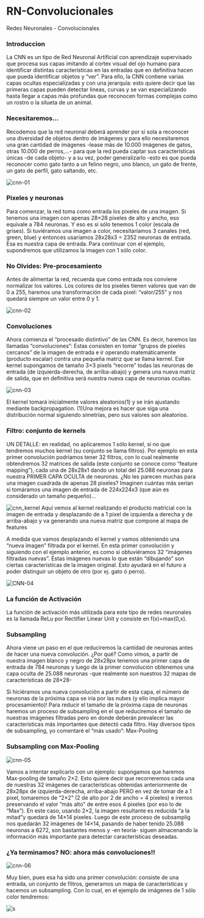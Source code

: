 # RN-Convolucionales
Redes Neuronales - Convolucionales
### Introduccion ###
La CNN es un tipo de Red Neuronal Artificial con aprendizaje supervisado que procesa sus capas imitando al cortex visual del ojo humano para identificar distintas características en las entradas que en definitiva hacen que pueda identificar objetos y “ver”. Para ello, la CNN contiene varias capas ocultas especializadas y con una jerarquía: esto quiere decir que las primeras capas pueden detectar lineas, curvas y se van especializando hasta llegar a capas más profundas que reconocen formas complejas como un rostro o la silueta de un animal.  

### Necesitaremos… ###

Recodemos que la red neuronal deberá aprender por sí sola a reconocer una diversidad de objetos dentro de imágenes y para ello necesitaremos una gran cantidad de imágenes -lease más de 10.000 imágenes de gatos, otras 10.000 de perros,…- para que la red pueda captar sus características únicas -de cada objeto- y a su vez, poder generalizarlo -esto es que pueda reconocer como gato tanto a un felino negro, uno blanco, un gato de frente, un gato de perfil, gato saltando, etc.  

![cnn-01](https://user-images.githubusercontent.com/95035101/200151038-63050c30-a9e0-4ad1-af55-09f658d81a32.png)

### Pixeles y neuronas ###

Para comenzar, la red toma como entrada los pixeles de una imagen. Si tenemos una imagen con apenas 28×28 pixeles de alto y ancho, eso equivale a  784 neuronas. Y eso es si sólo tenemos 1 color (escala de grises). Si tuviéramos una imagen a color, necesitaríamos 3 canales (red, green, blue) y entonces usaríamos 28x28x3 = 2352 neuronas de entrada. Esa es nuestra capa de entrada. Para continuar con el ejemplo, supondremos que utilizamos la imagen con 1 sólo color.  

### No Olvides: Pre-procesamiento ###

Antes de alimentar la red, recuerda que como entrada nos conviene normalizar los valores. Los colores de los pixeles tienen valores que van de 0 a 255, haremos una transformación de cada pixel: “valor/255” y nos quedará siempre un valor entre 0 y 1.  

![cnn-02](https://user-images.githubusercontent.com/95035101/200151075-5cf82dc1-6262-46da-a2f8-7305e5bfcc17.png)

### Convoluciones ###

Ahora comienza el “procesado distintivo” de las CNN. Es decir, haremos las llamadas “convoluciones”: Estas consisten en tomar “grupos de pixeles cercanos” de la imagen de entrada e ir operando matemáticamente (producto escalar) contra una pequeña matriz que se llama kernel. Ese kernel supongamos de tamaño 3×3 pixels “recorre” todas las neuronas de entrada (de izquierda-derecha, de arriba-abajo) y genera una nueva matriz de salida, que en definitiva será nuestra nueva capa de neuronas ocultas.  

![cnn-03](https://user-images.githubusercontent.com/95035101/200151137-5a050623-7448-41ef-82ba-75c1fddb3fde.png)

El kernel tomará inicialmente valores aleatorios(1) y se irán ajustando mediante backpropagation. (1)Una mejora es hacer que siga una distribución normal siguiendo simetrías, pero sus valores son aleatorios.

### Filtro: conjunto de kernels ###

UN DETALLE: en realidad, no aplicaremos 1 sólo kernel, si no que tendremos muchos kernel (su conjunto se llama filtros). Por ejemplo en esta primer convolución podríamos tener 32 filtros, con lo cual realmente obtendremos 32 matrices de salida (este conjunto se conoce como “feature mapping”), cada una de 28x28x1 dando un total del 25.088 neuronas para nuestra PRIMER CAPA OCULTA de neuronas. ¿No les parecen muchas para una imagen cuadrada de apenas 28 pixeles? Imaginen cuántas más serían si tomáramos una imagen de entrada de 224x224x3 (que aún es considerado un tamaño pequeño)…

![cnn_kernel](https://user-images.githubusercontent.com/95035101/200151179-643b2482-484a-44f0-88ec-d95abf18c15b.gif)
Aquí vemos al kernel realizando el producto matricial con la imagen de entrada y desplazando de a 1 pixel de izquierda a derecha y de arriba-abajo y va generando una nueva matriz que compone al mapa de features  

A medida que vamos desplazando el kernel y vamos obteniendo una “nueva imagen” filtrada por el kernel. En esta primer convolución y siguiendo con el ejemplo anterior, es como si obtuviéramos 32 “imágenes filtradas nuevas”. Estas imágenes nuevas lo que están “dibujando” son ciertas características de la imagen original. Esto ayudará en el futuro a poder distinguir un objeto de otro (por ej. gato ó perro).  

![CNN-04](https://user-images.githubusercontent.com/95035101/200151194-1150403b-01aa-48af-b5e3-6be240782e31.png)

### La función de Activación ###

La función de activación más utilizada para este tipo de redes neuronales es la llamada ReLu por Rectifier Linear Unit  y consiste en f(x)=max(0,x).  

### Subsampling ###

Ahora viene un paso en el que reduciremos la cantidad de neuronas antes de hacer una nueva convolución. ¿Por qué? Como vimos, a partir de nuestra imagen blanco y negro de 28x28px tenemos una primer capa de entrada de 784 neuronas y luego de la primer convolución obtenemos una capa oculta de 25.088 neuronas -que realmente son nuestros 32 mapas de características de 28×28-  

Si hiciéramos una nueva convolución a partir de esta capa, el número de neuronas de la próxima capa se iría por las nubes (y ello implica mayor procesamiento)! Para reducir el tamaño de la próxima capa de neuronas haremos un proceso de subsampling en el que reduciremos el tamaño de nuestras imágenes filtradas pero en donde deberán prevalecer las características más importantes que detectó cada filtro. Hay diversos tipos de subsampling, yo comentaré el “más usado”: Max-Pooling  

### Subsampling con Max-Pooling ###

![cnn-05](https://user-images.githubusercontent.com/95035101/200151273-e3f6c9b2-3bb3-462b-8ebe-ac90e66077b3.png)

Vamos a intentar explicarlo con un ejemplo: supongamos que haremos Max-pooling de tamaño 2×2. Esto quiere decir que recorreremos cada una de nuestras 32 imágenes de características obtenidas anteriormente de 28x28px de izquierda-derecha, arriba-abajo PERO en vez de tomar de a 1 pixel, tomaremos de “2×2” (2 de alto por 2 de ancho = 4 pixeles) e iremos preservando el valor “más alto” de entre esos 4 pixeles (por eso lo de “Max”). En este caso, usando 2×2, la imagen resultante es reducida “a la mitad”y quedará de 14×14 pixeles. Luego de este proceso de subsamplig nos quedarán  32 imágenes de 14×14, pasando de haber tenido 25.088 neuronas a  6272, son bastantes menos y -en teoría- siguen almacenando la información más importante para detectar características deseadas.  

### ¿Ya terminamos? NO: ahora más convoluciones!! ###

![cnn-06](https://user-images.githubusercontent.com/95035101/200151311-0f08b901-f055-4708-a569-3d51c07967fb.png)

Muy bien, pues esa ha sido una primer convolución: consiste de una entrada, un conjunto de filtros, generamos un mapa de características y hacemos un subsampling. Con lo cual, en el ejemplo de imágenes de 1 sólo color tendremos:

![s](https://user-images.githubusercontent.com/95035101/200151587-55022700-5948-403f-bcc9-269b46984170.png)















